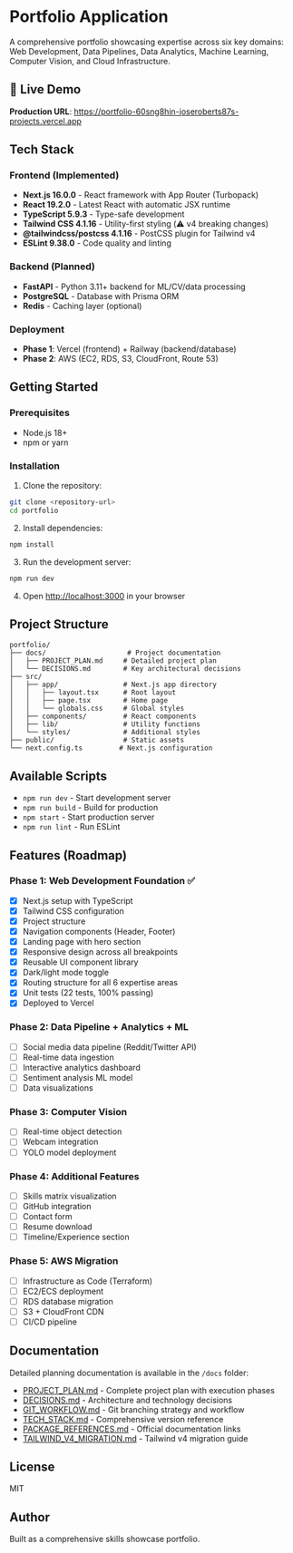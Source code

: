 # Portfolio Application

A comprehensive portfolio showcasing expertise across six key domains: Web Development, Data Pipelines, Data Analytics, Machine Learning, Computer Vision, and Cloud Infrastructure.

## 🚀 Live Demo

**Production URL**: https://portfolio-60sng8hin-joseroberts87s-projects.vercel.app

## Tech Stack

### Frontend (Implemented)
- **Next.js 16.0.0** - React framework with App Router (Turbopack)
- **React 19.2.0** - Latest React with automatic JSX runtime
- **TypeScript 5.9.3** - Type-safe development
- **Tailwind CSS 4.1.16** - Utility-first styling (⚠️ v4 breaking changes)
- **@tailwindcss/postcss 4.1.16** - PostCSS plugin for Tailwind v4
- **ESLint 9.38.0** - Code quality and linting

### Backend (Planned)
- **FastAPI** - Python 3.11+ backend for ML/CV/data processing
- **PostgreSQL** - Database with Prisma ORM
- **Redis** - Caching layer (optional)

### Deployment
- **Phase 1**: Vercel (frontend) + Railway (backend/database)
- **Phase 2**: AWS (EC2, RDS, S3, CloudFront, Route 53)

## Getting Started

### Prerequisites
- Node.js 18+
- npm or yarn

### Installation

1. Clone the repository:
```bash
git clone <repository-url>
cd portfolio
```

2. Install dependencies:
```bash
npm install
```

3. Run the development server:
```bash
npm run dev
```

4. Open [http://localhost:3000](http://localhost:3000) in your browser

## Project Structure

```
portfolio/
├── docs/                    # Project documentation
│   ├── PROJECT_PLAN.md     # Detailed project plan
│   └── DECISIONS.md        # Key architectural decisions
├── src/
│   ├── app/                # Next.js app directory
│   │   ├── layout.tsx      # Root layout
│   │   ├── page.tsx        # Home page
│   │   └── globals.css     # Global styles
│   ├── components/         # React components
│   ├── lib/                # Utility functions
│   └── styles/             # Additional styles
├── public/                 # Static assets
└── next.config.ts         # Next.js configuration
```

## Available Scripts

- `npm run dev` - Start development server
- `npm run build` - Build for production
- `npm start` - Start production server
- `npm run lint` - Run ESLint

## Features (Roadmap)

### Phase 1: Web Development Foundation ✅
- [x] Next.js setup with TypeScript
- [x] Tailwind CSS configuration
- [x] Project structure
- [x] Navigation components (Header, Footer)
- [x] Landing page with hero section
- [x] Responsive design across all breakpoints
- [x] Reusable UI component library
- [x] Dark/light mode toggle
- [x] Routing structure for all 6 expertise areas
- [x] Unit tests (22 tests, 100% passing)
- [x] Deployed to Vercel

### Phase 2: Data Pipeline + Analytics + ML
- [ ] Social media data pipeline (Reddit/Twitter API)
- [ ] Real-time data ingestion
- [ ] Interactive analytics dashboard
- [ ] Sentiment analysis ML model
- [ ] Data visualizations

### Phase 3: Computer Vision
- [ ] Real-time object detection
- [ ] Webcam integration
- [ ] YOLO model deployment

### Phase 4: Additional Features
- [ ] Skills matrix visualization
- [ ] GitHub integration
- [ ] Contact form
- [ ] Resume download
- [ ] Timeline/Experience section

### Phase 5: AWS Migration
- [ ] Infrastructure as Code (Terraform)
- [ ] EC2/ECS deployment
- [ ] RDS database migration
- [ ] S3 + CloudFront CDN
- [ ] CI/CD pipeline

## Documentation

Detailed planning documentation is available in the `/docs` folder:
- [PROJECT_PLAN.md](./docs/PROJECT_PLAN.md) - Complete project plan with execution phases
- [DECISIONS.md](./docs/DECISIONS.md) - Architecture and technology decisions
- [GIT_WORKFLOW.md](./docs/GIT_WORKFLOW.md) - Git branching strategy and workflow
- [TECH_STACK.md](./docs/TECH_STACK.md) - Comprehensive version reference
- [PACKAGE_REFERENCES.md](./docs/PACKAGE_REFERENCES.md) - Official documentation links
- [TAILWIND_V4_MIGRATION.md](./docs/TAILWIND_V4_MIGRATION.md) - Tailwind v4 migration guide

## License

MIT

## Author

Built as a comprehensive skills showcase portfolio.
